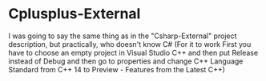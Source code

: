 # Cplusplus-External
I was going to say the same thing as in the "Csharp-External" project description, but practically, who doesn't know C# (For it to work First you have to choose an empty project in Visual Studio C++ and then put Release instead of Debug and then go to properties and change C++ Language Standard from C++ 14 to Preview - Features from the Latest C++) 
